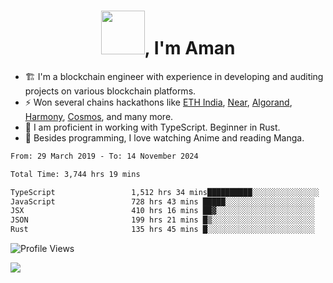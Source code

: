 <h1 align="center"><img src="https://media2.giphy.com/media/v1.Y2lkPTc5MGI3NjExZmx5c2N1N2lkbjg5NnI3ajI2ZXhxZ24yZ3cxcmJibTZrMWZkbjlxaSZlcD12MV9pbnRlcm5hbF9naWZfYnlfaWQmY3Q9Zw/AFdcYElkoNAUE/giphy.webp" width="70">, I'm Aman</h1>

- 🏗️ I'm a blockchain engineer with experience in developing and auditing projects on various blockchain platforms.
- ⚡ Won several chains hackathons like [ETH India](https://devfolio.co/projects/hivm-hybrid-intent-virtual-machine-3ba1), [Near](https://medium.com/encode-club/encode-x-near-hackathon-finale-prizewinners-and-summary-fcf6e409ab07), [Algorand](https://algorand-innovate.hackerearth.com), [Harmony](https://medium.com/harmony-one/winners-of-the-hack-the-horizon-hackathon-ae04f95b71ab), [Cosmos](https://www.hackerearth.com/challenges/hackathon/hackatom-india/), and many more.
- 🌊 I am proficient in working with TypeScript. Beginner in Rust.
- 🍣 Besides programming, I love watching Anime and reading Manga.

<!--START_SECTION:waka-->

```txt
From: 29 March 2019 - To: 14 November 2024

Total Time: 3,744 hrs 19 mins

TypeScript                 1,512 hrs 34 mins██████████░░░░░░░░░░░░░░░   40.40 %
JavaScript                 728 hrs 43 mins █████░░░░░░░░░░░░░░░░░░░░   19.46 %
JSX                        410 hrs 16 mins ██▓░░░░░░░░░░░░░░░░░░░░░░   10.96 %
JSON                       199 hrs 21 mins █▒░░░░░░░░░░░░░░░░░░░░░░░   05.32 %
Rust                       135 hrs 45 mins █░░░░░░░░░░░░░░░░░░░░░░░░   03.63 %
```

<!--END_SECTION:waka-->

![Profile Views](https://komarev.com/ghpvc/?username=amanraj1608&label=Profile%20views&color=0e75b6&style=flat-square)

![](https://hit.yhype.me/github/profile?user_id=42104907)
